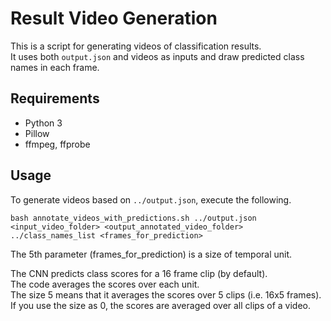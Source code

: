 # Result Video Generation
This is a script for generating videos of classification results.  
It uses both ```output.json``` and videos as inputs and draw predicted class names in each frame.

## Requirements
* Python 3
* Pillow
* ffmpeg, ffprobe

## Usage
To generate videos based on ```../output.json```, execute the following.
```
bash annotate_videos_with_predictions.sh ../output.json <input_video_folder> <output_annotated_video_folder> ../class_names_list <frames_for_prediction>
```
The 5th parameter (frames_for_prediction) is a size of temporal unit.  

The CNN predicts class scores for a 16 frame clip (by default).  
The code averages the scores over each unit.  
The size 5 means that it averages the scores over 5 clips (i.e. 16x5 frames).  
If you use the size as 0, the scores are averaged over all clips of a video.  
